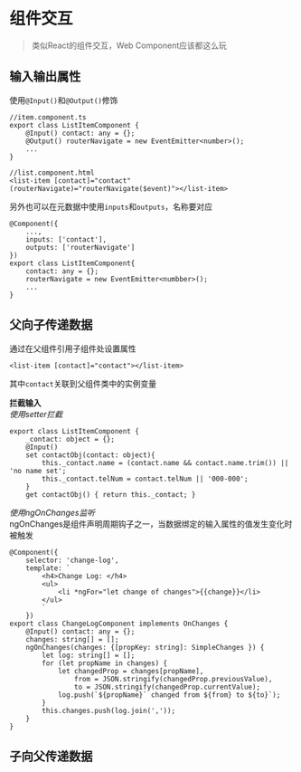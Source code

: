 # 组件交互
>类似React的组件交互，Web Component应该都这么玩

## 输入输出属性
使用`@Input()`和`@Output()`修饰
```
//item.component.ts
export class ListItemComponent {
    @Input() contact: any = {};
    @Output() routerNavigate = new EventEmitter<number>();
    ...
}

//list.component.html
<list-item [contact]="contact" (routerNavigate)="routerNavigate($event)"></list-item>
```
另外也可以在元数据中使用`inputs`和`outputs`，名称要对应
```
@Component({
    ...,
    inputs: ['contact'],
    outputs: ['routerNavigate']
})
export class ListItemComponent{
    contact: any = {};
    routerNavigate = new EventEmitter<numbber>();
    ...
}
```
## 父向子传递数据
通过在父组件引用子组件处设置属性
```
<list-item [contact]="contact"></list-item>
```
其中`contact`关联到父组件类中的实例变量

**拦截输入**  
*使用setter拦截*  
```
export class ListItemComponent {
    _contact: object = {};
    @Input() 
    set contactObj(contact: object){
        this._contact.name = (contact.name && contact.name.trim()) || 'no name set';
        this._contact.telNum = contact.telNum || '000-000';
    }
    get contactObj() { return this._contact; }
```
*使用ngOnChanges监听*  
ngOnChanges是组件声明周期钩子之一，当数据绑定的输入属性的值发生变化时被触发  
```
@Component({
    selector: 'change-log',
    template: `
        <h4>Change Log: </h4>
        <ul>
            <li *ngFor="let change of changes">{{change}}</li>
        </ul>
        `
    })
export class ChangeLogComponent implements OnChanges {
    @Input() contact: any = {};
    changes: string[] = [];
    ngOnChanges(changes: {[propKey: string]: SimpleChanges }) {
        let log: string[] = [];
        for (let propName in changes) {
            let changedProp = changes[propName],
                from = JSON.stringify(changedProp.previousValue),
                to = JSON.stringify(changedProp.currentValue);
            log.push(`${propName}` changed from ${from} to ${to}`);
        }
        this.changes.push(log.join(','));
    }
}
```
## 子向父传递数据
